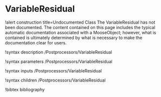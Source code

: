 <!-- MOOSE Documentation Stub: Remove this when content is added. -->

# VariableResidual

!alert construction title=Undocumented Class
The VariableResidual has not been documented. The content contained on this page includes the
typical automatic documentation associated with a MooseObject; however, what is contained is
ultimately determined by what is necessary to make the documentation clear for users.

!syntax description /Postprocessors/VariableResidual

!syntax parameters /Postprocessors/VariableResidual

!syntax inputs /Postprocessors/VariableResidual

!syntax children /Postprocessors/VariableResidual

!bibtex bibliography
